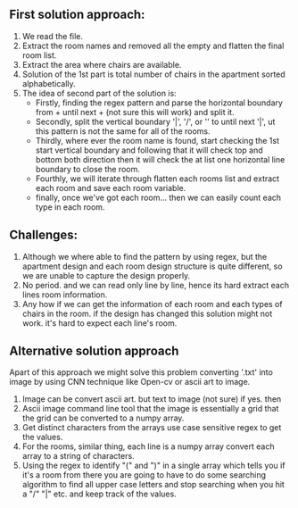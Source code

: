 ## First solution approach:
1. We read the file.
2. Extract the room names and removed all the empty and flatten the final room list.
3. Extract the area where chairs are available.
4. Solution of the 1st part is total number of chairs in the apartment sorted alphabetically.
5. The idea of second part of the solution is:
   - Firstly, finding the regex pattern and parse the horizontal boundary from + until next + (not sure this will work) and split it.
   - Secondly, split the vertical boundary '|', '/', or '\' to until next '|', ut this pattern is not the same for all of the rooms.
   - Thirdly, where ever the room name is found, start checking the 1st start vertical boundary and following that it will check top and bottom both direction then it will check the at list one horizontal line boundary to close the room.
   - Fourthly, we will iterate through flatten each rooms list and extract each room and save each room variable.
   - finally, once we've got each room... then we can easily count each type in each room.
   
   
## Challenges:
1. Although we where able to find the pattern by using regex, but the apartment design and each room design structure is quite different, so we are unable to capture the design properly.
2. No period. and we can read only line by line, hence its hard extract each lines room information.
3. Any how if we can get the information of each room and each types of chairs in the room. if the design has changed this solution might not work. it's hard to expect each line's room.

## Alternative solution approach
Apart of this approach we might solve this problem converting '.txt' into image by using CNN technique like Open-cv or ascii art to image.
1. Image can be convert ascii art. but text to image (not sure) if yes. then
2. Ascii image command line tool that the image is essentially a grid that the grid can be converted to a numpy array.
3. Get distinct characters from the arrays use case sensitive regex to get the values.
4. For the rooms, similar thing, each line is a numpy array convert each array to a string of characters.
5. Using the regex to identify "(" and ")" in a single array which tells you if it's a room from there you are going to have to do some searching algorithm to find all upper case letters and stop searching when you hit a "/" "|" etc. and keep track of the values.
